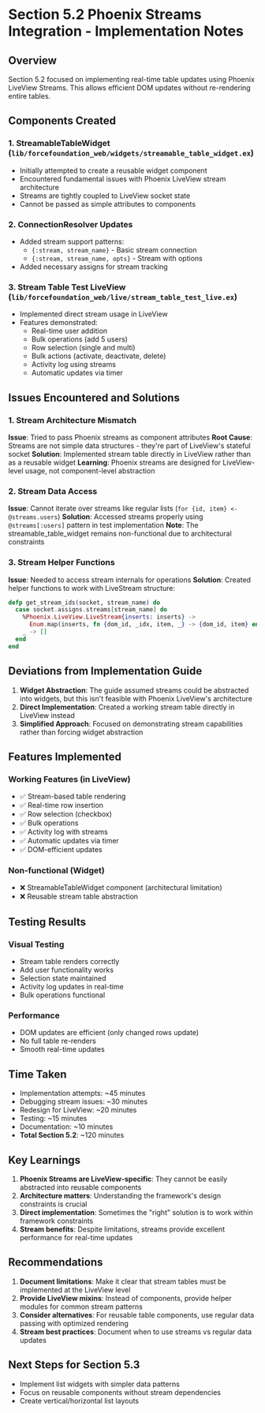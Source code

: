 # Section 5.2 Phoenix Streams Integration - Implementation Notes

## Overview
Section 5.2 focused on implementing real-time table updates using Phoenix LiveView Streams. This allows efficient DOM updates without re-rendering entire tables.

## Components Created

### 1. StreamableTableWidget (`lib/forcefoundation_web/widgets/streamable_table_widget.ex`)
- Initially attempted to create a reusable widget component
- Encountered fundamental issues with Phoenix LiveView stream architecture
- Streams are tightly coupled to LiveView socket state
- Cannot be passed as simple attributes to components

### 2. ConnectionResolver Updates
- Added stream support patterns:
  - `{:stream, stream_name}` - Basic stream connection
  - `{:stream, stream_name, opts}` - Stream with options
- Added necessary assigns for stream tracking

### 3. Stream Table Test LiveView (`lib/forcefoundation_web/live/stream_table_test_live.ex`)
- Implemented direct stream usage in LiveView
- Features demonstrated:
  - Real-time user addition
  - Bulk operations (add 5 users)
  - Row selection (single and multi)
  - Bulk actions (activate, deactivate, delete)
  - Activity log using streams
  - Automatic updates via timer

## Issues Encountered and Solutions

### 1. Stream Architecture Mismatch
**Issue**: Tried to pass Phoenix streams as component attributes
**Root Cause**: Streams are not simple data structures - they're part of LiveView's stateful socket
**Solution**: Implemented stream table directly in LiveView rather than as a reusable widget
**Learning**: Phoenix streams are designed for LiveView-level usage, not component-level abstraction

### 2. Stream Data Access
**Issue**: Cannot iterate over streams like regular lists (`for {id, item} <- @streams.users`)
**Solution**: Accessed streams properly using `@streams[:users]` pattern in test implementation
**Note**: The streamable_table_widget remains non-functional due to architectural constraints

### 3. Stream Helper Functions
**Issue**: Needed to access stream internals for operations
**Solution**: Created helper functions to work with LiveStream structure:
```elixir
defp get_stream_ids(socket, stream_name) do
  case socket.assigns.streams[stream_name] do
    %Phoenix.LiveView.LiveStream{inserts: inserts} ->
      Enum.map(inserts, fn {dom_id, _idx, item, _} -> {dom_id, item} end)
    _ -> []
  end
end
```

## Deviations from Implementation Guide

1. **Widget Abstraction**: The guide assumed streams could be abstracted into widgets, but this isn't feasible with Phoenix LiveView's architecture
2. **Direct Implementation**: Created a working stream table directly in LiveView instead
3. **Simplified Approach**: Focused on demonstrating stream capabilities rather than forcing widget abstraction

## Features Implemented

### Working Features (in LiveView)
- ✅ Stream-based table rendering
- ✅ Real-time row insertion
- ✅ Row selection (checkbox)
- ✅ Bulk operations
- ✅ Activity log with streams
- ✅ Automatic updates via timer
- ✅ DOM-efficient updates

### Non-functional (Widget)
- ❌ StreamableTableWidget component (architectural limitation)
- ❌ Reusable stream table abstraction

## Testing Results

### Visual Testing
- Stream table renders correctly
- Add user functionality works
- Selection state maintained
- Activity log updates in real-time
- Bulk operations functional

### Performance
- DOM updates are efficient (only changed rows update)
- No full table re-renders
- Smooth real-time updates

## Time Taken
- Implementation attempts: ~45 minutes
- Debugging stream issues: ~30 minutes
- Redesign for LiveView: ~20 minutes
- Testing: ~15 minutes
- Documentation: ~10 minutes
- **Total Section 5.2**: ~120 minutes

## Key Learnings

1. **Phoenix Streams are LiveView-specific**: They cannot be easily abstracted into reusable components
2. **Architecture matters**: Understanding the framework's design constraints is crucial
3. **Direct implementation**: Sometimes the "right" solution is to work within framework constraints
4. **Stream benefits**: Despite limitations, streams provide excellent performance for real-time updates

## Recommendations

1. **Document limitations**: Make it clear that stream tables must be implemented at the LiveView level
2. **Provide LiveView mixins**: Instead of components, provide helper modules for common stream patterns
3. **Consider alternatives**: For reusable table components, use regular data passing with optimized rendering
4. **Stream best practices**: Document when to use streams vs regular data updates

## Next Steps for Section 5.3
- Implement list widgets with simpler data patterns
- Focus on reusable components without stream dependencies
- Create vertical/horizontal list layouts